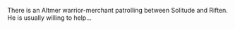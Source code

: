 There is an Altmer warrior-merchant patrolling between Solitude and Riften. He is usually willing to help...
